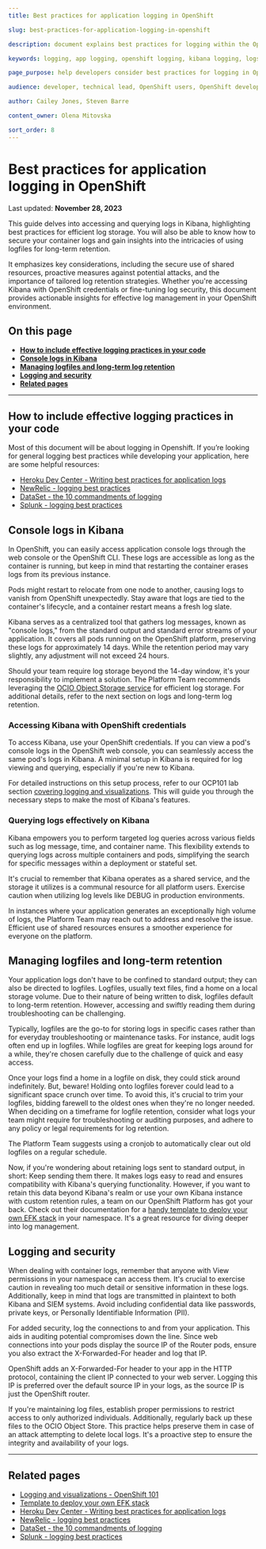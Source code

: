 ```yaml
---
title: Best practices for application logging in OpenShift 

slug: best-practices-for-application-logging-in-openshift 

description: document explains best practices for logging within the OpenShift environment and the use of console logs in Kibana as well as log long term retention and best security practices 

keywords: logging, app logging, openshift logging, kibana logging, logs, console logs

page_purpose: help developers consider best practices for logging in OpenShift 

audience: developer, technical lead, OpenShift users, OpenShift developers

author: Cailey Jones, Steven Barre

content_owner: Olena Mitovska

sort_order: 8
---
```

# Best practices for application logging in OpenShift 
Last updated: **November 28, 2023**

This guide delves into accessing and querying logs in Kibana, highlighting best practices for efficient log storage. You will also be able to know  how to secure your container logs and gain insights into the intricacies of using logfiles for long-term retention. 

It emphasizes key considerations, including the secure use of shared resources, proactive measures against potential attacks, and the importance of tailored log retention strategies. Whether you're accessing Kibana with OpenShift credentials or fine-tuning log security, this document provides actionable insights for effective log management in your OpenShift environment.

## On this page
* **[How to include effective logging practices in your code](#how-to-include-effective-logging-practices-in-your-code)**
* **[Console logs in Kibana](#console-logs-in-kibana)**
* **[Managing logfiles and long-term log retention](#managing-logfiles-and-long-term-retention)**
* **[Logging and security](#logging-and-security)**
* **[Related pages](#related-pages)**

---
## How to include effective logging practices in your code

Most of this document will be about logging in Openshift. If you’re looking for general logging best practices while developing your application, here are some helpful resources:


* [Heroku Dev Center - Writing best practices for application logs](https://devcenter.heroku.com/articles/writing-best-practices-for-application-logs)
* [NewRelic - logging best practices](https://newrelic.com/blog/best-practices/best-log-management-practices)
* [DataSet - the 10 commandments of logging](https://www.dataset.com/blog/the-10-commandments-of-logging/)
* [Splunk - logging best practices](https://dev.splunk.com/enterprise/docs/developapps/addsupport/logging/loggingbestpractices/)


## Console logs in Kibana
In OpenShift, you can easily access application console logs through the web console or the OpenShift CLI. These logs are accessible as long as the container is running, but keep in mind that restarting the container erases logs from its previous instance.

Pods might restart to relocate from one node to another, causing logs to vanish from OpenShift unexpectedly. Stay aware that logs are tied to the container's lifecycle, and a container restart means a fresh log slate.

Kibana serves as a centralized tool that gathers log messages, known as "console logs," from the standard output and standard error streams of your application. It covers all pods running on the OpenShift platform, preserving these logs for approximately 14 days. While the retention period may vary slightly, any adjustment will not exceed 24 hours.

Should your team require log storage beyond the 14-day window, it's your responsibility to implement a solution. The Platform Team recommends leveraging the [OCIO Object Storage service](/platform-storage) for efficient log storage. For additional details, refer to the next section on logs and long-term log retention.

### Accessing Kibana with OpenShift credentials
To access Kibana, use your OpenShift credentials. If you can view a pod's console logs in the OpenShift web console, you can seamlessly access the same pod's logs in Kibana. A minimal setup in Kibana is required for log viewing and querying, especially if you're new to Kibana.

For detailed instructions on this setup process, refer to our OCP101 lab section [covering logging and visualizations](https://github.com/BCDevOps/devops-platform-workshops/blob/master/101-lab/content/12_logging_and_visualizations.md). This will guide you through the necessary steps to make the most of Kibana's features.

### Querying logs effectively on Kibana

Kibana empowers you to perform targeted log queries across various fields such as log message, time, and container name. This flexibility extends to querying logs across multiple containers and pods, simplifying the search for specific messages within a deployment or stateful set.

It's crucial to remember that Kibana operates as a shared service, and the storage it utilizes is a communal resource for all platform users. Exercise caution when utilizing log levels like DEBUG in production environments.

 In instances where your application generates an exceptionally high volume of logs, the Platform Team may reach out to address and resolve the issue. Efficient use of shared resources ensures a smoother experience for everyone on the platform.

## Managing logfiles and long-term retention

Your application logs don't have to be confined to standard output; they can also be directed to logfiles. Logfiles, usually text files, find a home on a local storage volume. Due to their nature of being written to disk, logfiles default to long-term retention. However, accessing and swiftly reading them during troubleshooting can be challenging.

Typically, logfiles are the go-to for storing logs in specific cases rather than for everyday troubleshooting or maintenance tasks. For instance, audit logs often end up in logfiles. While logfiles are great for keeping logs around for a while, they're chosen carefully due to the challenge of quick and easy access.

Once your logs find a home in a logfile on disk, they could stick around indefinitely. But, beware! Holding onto logfiles forever could lead to a significant space crunch over time. To avoid this, it's crucial to trim your logfiles, bidding farewell to the oldest ones when they're no longer needed. When deciding on a timeframe for logfile retention, consider what logs your team might require for troubleshooting or auditing purposes, and adhere to any policy or legal requirements for log retention.

The Platform Team suggests using a cronjob to automatically clear out old logfiles on a regular schedule. 

Now, if you're wondering about retaining logs sent to standard output, in short: Keep sending them there. It makes logs easy to read and ensures compatibility with Kibana's querying functionality. However, if you want to retain this data beyond Kibana's realm or use your own Kibana instance with custom retention rules, a team on our OpenShift Platform has got your back. Check out their documentation for a [handy template to deploy your own EFK stack](https://github.com/bcgov/elmsd-nodejs/tree/main/packages/openshift/templates/efk-stack) in your namespace. It's a great resource for diving deeper into log management.

## Logging and security
When dealing with container logs, remember that anyone with View permissions in your namespace can access them. It's crucial to exercise caution in revealing too much detail or sensitive information in these logs. Additionally, keep in mind that logs are transmitted in plaintext to both Kibana and SIEM systems. Avoid including confidential data like passwords, private keys, or Personally Identifiable Information (PII). 

For added security, log the connections to and from your application. This aids in auditing potential compromises down the line. Since web connections into your pods display the source IP of the Router pods, ensure you also extract the X-Forwarded-For header and log that IP. 

OpenShift adds an X-Forwarded-For header to your app in the HTTP protocol, containing the client IP connected to your web server. Logging this IP is preferred over the default source IP in your logs, as the source IP is just the OpenShift router.

If you're maintaining log files, establish proper permissions to restrict access to only authorized individuals. Additionally, regularly back up these files to the OCIO Object Store. This practice helps preserve them in case of an attack attempting to delete local logs. It's a proactive step to ensure the integrity and availability of your logs.

---
## Related pages
* [Logging and visualizations - OpenShift 101 ](https://github.com/BCDevOps/devops-platform-workshops/blob/master/101-lab/content/12_logging_and_visualizations.md)
* [Template to deploy your own EFK stack](https://github.com/bcgov/elmsd-nodejs/tree/main/packages/openshift/templates/efk-stack)
* [Heroku Dev Center - Writing best practices for application logs](https://devcenter.heroku.com/articles/writing-best-practices-for-application-logs)
* [NewRelic - logging best practices](https://newrelic.com/blog/best-practices/best-log-management-practices)
* [DataSet - the 10 commandments of logging](https://www.dataset.com/blog/the-10-commandments-of-logging/)
* [Splunk - logging best practices](https://dev.splunk.com/enterprise/docs/developapps/addsupport/logging/loggingbestpractices/)
